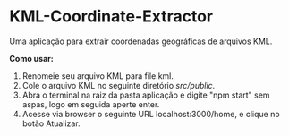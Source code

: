 # KML-Coordinate-Extractor
Uma aplicação para extrair coordenadas geográficas de arquivos KML.

<b>Como usar:</b>
<ol>
    <li>
        Renomeie seu arquivo KML para file.kml.
    </li>
    <li>
        Cole o arquivo KML no seguinte diretório <i>src/public</i>.
    </li>
    <li>
        Abra o terminal na raiz da pasta aplicação e digite "npm start" sem aspas, logo em seguida aperte enter.
    </li>
    <li>
        Acesse via browser o seguinte URL localhost:3000/home, e clique no botão Atualizar.
    </li>

</ol>
    
